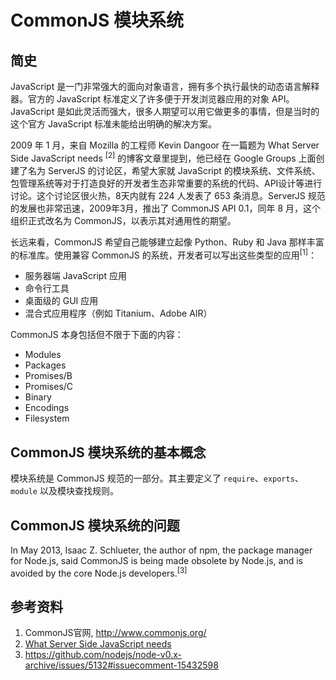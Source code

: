 # CommonJS 模块系统

## 简史

JavaScript 是一门非常强大的面向对象语言，拥有多个执行最快的动态语言解释器。官方的 JavaScript 标准定义了许多便于开发浏览器应用的对象 API。JavaScript 是如此灵活而强大，很多人期望可以用它做更多的事情，但是当时的这个官方 JavaScript 标准未能给出明确的解决方案。

2009 年 1 月，来自 Mozilla 的工程师 Kevin Dangoor 在一篇题为 What Server Side JavaScript needs <sup>[2]</sup> 的博客文章里提到，他已经在 Google Groups 上面创建了名为 ServerJS 的讨论区，希望大家就 JavaScript 的模块系统、文件系统、包管理系统等对于打造良好的开发者生态非常重要的系统的代码、API设计等进行讨论。这个讨论区很火热，8天内就有 224 人发表了 653 条消息。ServerJS 规范的发展也非常迅速，2009年3月，推出了 CommonJS API 0.1，同年 8 月，这个组织正式改名为 CommonJS，以表示其对通用性的期望。

长远来看，CommonJS 希望自己能够建立起像 Python、Ruby 和 Java 那样丰富的标准库。使用兼容 CommonJS 的系统，开发者可以写出这些类型的应用<sup>[1]</sup>：

+ 服务器端 JavaScript 应用
+ 命令行工具
+ 桌面级的 GUI 应用
+ 混合式应用程序（例如 Titanium、Adobe AIR）

CommonJS 本身包括但不限于下面的内容：

+ Modules
+ Packages
+ Promises/B
+ Promises/C
+ Binary
+ Encodings
+ Filesystem

## CommonJS 模块系统的基本概念

模块系统是 CommonJS 规范的一部分。其主要定义了 `require`、`exports`、`module` 以及模块查找规则。


## CommonJS 模块系统的问题

In May 2013, Isaac Z. Schlueter, the author of npm, the package manager for Node.js, said CommonJS is being made obsolete by Node.js, and is avoided by the core Node.js developers.<sup>[3]</sup>

## 参考资料

1. CommonJS官网, http://www.commonjs.org/
2. [What Server Side JavaScript needs](http://www.blueskyonmars.com/2009/01/29/what-server-side-javascript-needs/)
3. https://github.com/nodejs/node-v0.x-archive/issues/5132#issuecomment-15432598
